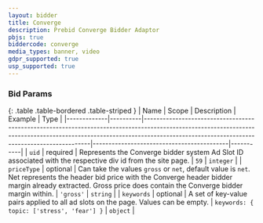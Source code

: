 ```yaml
---
layout: bidder
title: Converge
description: Prebid Converge Bidder Adaptor
pbjs: true
biddercode: converge
media_types: banner, video
gdpr_supported: true
usp_supported: true
---
```



### Bid Params

{: .table .table-bordered .table-striped }
| Name        | Scope    | Description                                                                                                                                                                                                             | Example                                   | Type      |
|-------------|----------|-------------------------------------------------------------------------------------------------------------------------------------------------------------------------------------------------------------------------|-------------------------------------------|-----------|
| `uid`       | required | Represents the Converge bidder system Ad Slot ID associated with the respective div id from the site page.                                                                                                              | `59`                                      | `integer` |
| `priceType` | optional | Can take the values `gross` or `net`, default value is `net`. Net represents the header bid price with the Converge header bidder margin already extracted. Gross price does contain the Converge bidder margin within. | `'gross'`                                 | `string`  |
| `keywords`  | optional | A set of key-value pairs applied to all ad slots on the page. Values can be empty.                                                                                                                                      | `keywords: { topic: ['stress', 'fear'] }` | `object`  |
